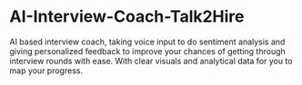 # AI-Interview-Coach-Talk2Hire
AI based interview coach, taking voice input to do sentiment analysis and giving personalized feedback to improve your chances of getting through interview rounds with ease. With clear visuals and analytical data for you to map your progress.
